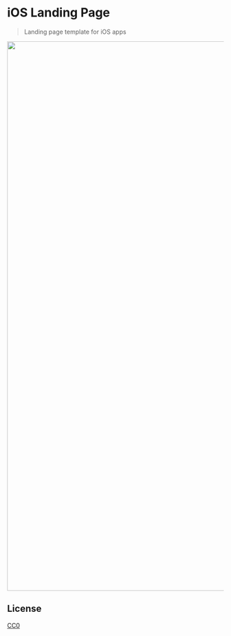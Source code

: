 # iOS Landing Page

> Landing page template for iOS apps

<a href="https://sindresorhus.com/ios-landing-page/">
	<img src="https://cloud.githubusercontent.com/assets/170270/25322567/63133754-28e2-11e7-931b-cb791b798708.png" width="1277">
</a>


## License

[CC0](https://creativecommons.org/publicdomain/zero/1.0/)
